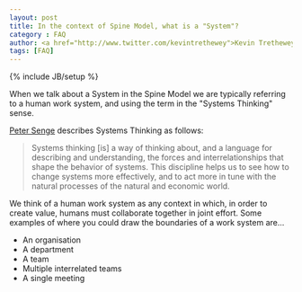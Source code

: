 ```yaml
---
layout: post
title: In the context of Spine Model, what is a "System"?
category : FAQ
author: <a href="http://www.twitter.com/kevintrethewey">Kevin Trethewey</a>
tags: [FAQ]
---
```

{% include JB/setup %}

When we talk about a System in the Spine Model we are typically referring to a human work system, and using the term in the "Systems Thinking" sense.

[Peter Senge](http://en.wikipedia.org/wiki/Peter_Senge) describes Systems Thinking as follows:

> Systems thinking [is] a way of thinking about, and a language for describing and understanding, the forces and interrelationships that shape the behavior of systems. This discipline helps us to see how to change systems more effectively, and to act more in tune with the natural processes of the natural and economic world.

We think of a human work system as any context in which, in order to create value, humans must collaborate together in joint effort. Some examples of where you could draw the boundaries of a work system are...

* An organisation
* A department
* A team
* Multiple interrelated teams
* A single meeting


